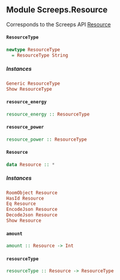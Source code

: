 ## Module Screeps.Resource

Corresponds to the Screeps API [Resource](http://support.screeps.com/hc/en-us/articles/203016362-Resource)

#### `ResourceType`

``` purescript
newtype ResourceType
  = ResourceType String
```

##### Instances
``` purescript
Generic ResourceType
Show ResourceType
```

#### `resource_energy`

``` purescript
resource_energy :: ResourceType
```

#### `resource_power`

``` purescript
resource_power :: ResourceType
```

#### `Resource`

``` purescript
data Resource :: *
```

##### Instances
``` purescript
RoomObject Resource
HasId Resource
Eq Resource
EncodeJson Resource
DecodeJson Resource
Show Resource
```

#### `amount`

``` purescript
amount :: Resource -> Int
```

#### `resourceType`

``` purescript
resourceType :: Resource -> ResourceType
```


